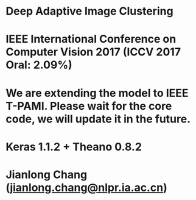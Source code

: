 # Deep Adaptive Image Clustering 
# IEEE International Conference on Computer Vision 2017 (ICCV 2017 Oral: 2.09%)
# We are extending the model to IEEE T-PAMI. Please wait for the core code, we will update it in the future.
# Keras 1.1.2 + Theano 0.8.2
# Jianlong Chang (jianlong.chang@nlpr.ia.ac.cn)

